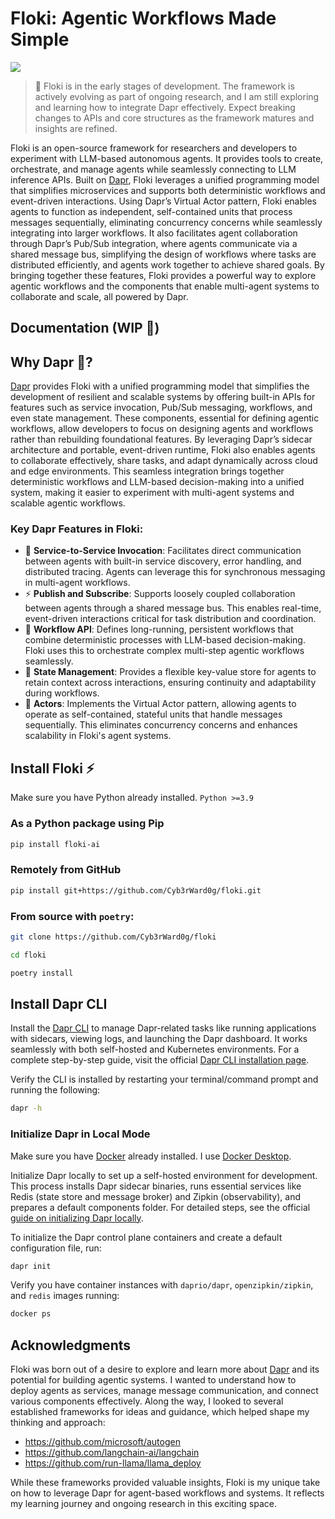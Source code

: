 # Floki: Agentic Workflows Made Simple

![](docs/logo-workflows.png)

> 🚧 Floki is in the early stages of development. The framework is actively evolving as part of ongoing research, and I am still exploring and learning how to integrate Dapr effectively. Expect breaking changes to APIs and core structures as the framework matures and insights are refined.

Floki is an open-source framework for researchers and developers to experiment with LLM-based autonomous agents. It provides tools to create, orchestrate, and manage agents while seamlessly connecting to LLM inference APIs. Built on [Dapr](https://docs.dapr.io/), Floki leverages a unified programming model that simplifies microservices and supports both deterministic workflows and event-driven interactions. Using Dapr’s Virtual Actor pattern, Floki enables agents to function as independent, self-contained units that process messages sequentially, eliminating concurrency concerns while seamlessly integrating into larger workflows. It also facilitates agent collaboration through Dapr’s Pub/Sub integration, where agents communicate via a shared message bus, simplifying the design of workflows where tasks are distributed efficiently, and agents work together to achieve shared goals. By bringing together these features, Floki provides a powerful way to explore agentic workflows and the components that enable multi-agent systems to collaborate and scale, all powered by Dapr.

## Documentation (WIP 🚧)

## Why Dapr 🎩?

[Dapr](https://docs.dapr.io/) provides Floki with a unified programming model that simplifies the development of resilient and scalable systems by offering built-in APIs for features such as service invocation, Pub/Sub messaging, workflows, and even state management. These components, essential for defining agentic workflows, allow developers to focus on designing agents and workflows rather than rebuilding foundational features. By leveraging Dapr’s sidecar architecture and portable, event-driven runtime, Floki also enables agents to collaborate effectively, share tasks, and adapt dynamically across cloud and edge environments. This seamless integration brings together deterministic workflows and LLM-based decision-making into a unified system, making it easier to experiment with multi-agent systems and scalable agentic workflows.

### Key Dapr Features in Floki:
* 🎯 **Service-to-Service Invocation**: Facilitates direct communication between agents with built-in service discovery, error handling, and distributed tracing. Agents can leverage this for synchronous messaging in multi-agent workflows.
* ⚡️ **Publish and Subscribe**: Supports loosely coupled collaboration between agents through a shared message bus. This enables real-time, event-driven interactions critical for task distribution and coordination.
* 🔄 **Workflow API**: Defines long-running, persistent workflows that combine deterministic processes with LLM-based decision-making. Floki uses this to orchestrate complex multi-step agentic workflows seamlessly.
* 🧠 **State Management**: Provides a flexible key-value store for agents to retain context across interactions, ensuring continuity and adaptability during workflows.
* 🤖 **Actors**: Implements the Virtual Actor pattern, allowing agents to operate as self-contained, stateful units that handle messages sequentially. This eliminates concurrency concerns and enhances scalability in Floki's agent systems.

## Install Floki ⚡️

Make sure you have Python already installed. `Python >=3.9`

### As a Python package using Pip

```bash
pip install floki-ai
```

### Remotely from GitHub

```bash
pip install git+https://github.com/Cyb3rWard0g/floki.git
```

### From source with `poetry`:

```bash
git clone https://github.com/Cyb3rWard0g/floki

cd floki

poetry install
```

## Install Dapr CLI

Install the [Dapr CLI](https://docs.dapr.io/getting-started/install-dapr-cli/) to manage Dapr-related tasks like running applications with sidecars, viewing logs, and launching the Dapr dashboard. It works seamlessly with both self-hosted and Kubernetes environments. For a complete step-by-step guide, visit the official [Dapr CLI installation page](https://docs.dapr.io/getting-started/install-dapr-cli/).

Verify the CLI is installed by restarting your terminal/command prompt and running the following:

```bash
dapr -h
```

### Initialize Dapr in Local Mode

Make sure you have [Docker](https://docs.docker.com/get-started/get-docker/) already installed. I use [Docker Desktop](https://www.docker.com/products/docker-desktop/).

Initialize Dapr locally to set up a self-hosted environment for development. This process installs Dapr sidecar binaries, runs essential services like Redis (state store and message broker) and Zipkin (observability), and prepares a default components folder. For detailed steps, see the official [guide on initializing Dapr locally](https://docs.dapr.io/getting-started/install-dapr-selfhost/).

To initialize the Dapr control plane containers and create a default configuration file, run:

```bash
dapr init
```

Verify you have container instances with `daprio/dapr`, `openzipkin/zipkin`, and `redis` images running:

```bash
docker ps
```

## Acknowledgments
Floki was born out of a desire to explore and learn more about [Dapr](https://dapr.io/) and its potential for building agentic systems. I wanted to understand how to deploy agents as services, manage message communication, and connect various components effectively. Along the way, I looked to several established frameworks for ideas and guidance, which helped shape my thinking and approach:

* https://github.com/microsoft/autogen
* https://github.com/langchain-ai/langchain
* https://github.com/run-llama/llama_deploy

While these frameworks provided valuable insights, Floki is my unique take on how to leverage Dapr for agent-based workflows and systems. It reflects my learning journey and ongoing research in this exciting space.